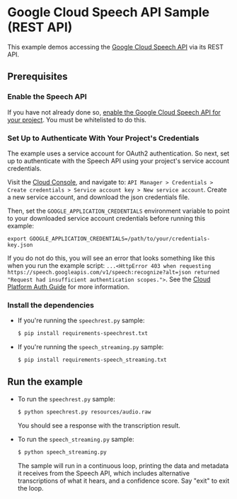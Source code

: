 
# Google Cloud Speech API Sample (REST API)

This example demos accessing the [Google Cloud Speech API](http://cloud.google.com/speech)
via its REST API.

## Prerequisites

### Enable the Speech API

If you have not already done so,
[enable the Google Cloud Speech API for your project](https://console.cloud.google.com/apis/api/speech.googleapis.com/overview).
You must be whitelisted to do this.


### Set Up to Authenticate With Your Project's Credentials

The example uses a service account for OAuth2 authentication.
So next, set up to authenticate with the Speech API using your project's
service account credentials.

Visit the [Cloud Console](https://console.cloud.google.com), and navigate to:
`API Manager > Credentials > Create credentials >
Service account key > New service account`.
Create a new service account, and download the json credentials file.

Then, set
the `GOOGLE_APPLICATION_CREDENTIALS` environment variable to point to your
downloaded service account credentials before running this example:

    export GOOGLE_APPLICATION_CREDENTIALS=/path/to/your/credentials-key.json

If you do not do this, you will see an error that looks something like this when
you run the example script:
`...<HttpError 403 when requesting https://speech.googleapis.com/v1/speech:recognize?alt=json returned "Request had insufficient authentication scopes.">`.
See the
[Cloud Platform Auth Guide](https://cloud.google.com/docs/authentication#developer_workflow)
for more information.

### Install the dependencies

* If you're running the `speechrest.py` sample:

    ```sh
    $ pip install requirements-speechrest.txt
    ```

* If you're running the `speech_streaming.py` sample:

    ```sh
    $ pip install requirements-speech_streaming.txt
    ```

## Run the example

* To run the `speechrest.py` sample:

    ```sh
    $ python speechrest.py resources/audio.raw
    ```

    You should see a response with the transcription result.

* To run the `speech_streaming.py` sample:

    ```sh
    $ python speech_streaming.py
    ```

    The sample will run in a continuous loop, printing the data and metadata
    it receives from the Speech API, which includes alternative transcriptions
    of what it hears, and a confidence score. Say "exit" to exit the loop.
